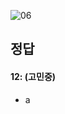 ![06](https://user-images.githubusercontent.com/69576676/133029089-8e42812d-69e0-4480-8e69-9cc6bac08e40.JPG)

정답
----
#### 12: (고민중)
- a
